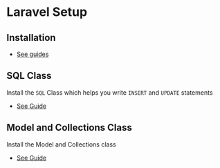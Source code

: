# Laravel Setup

## Installation
- [See guides](../Installation)

## SQL Class
Install the `SQL` Class which helps you write `INSERT` and `UPDATE` statements

- [See Guide](Sql.md)

## Model and Collections Class
Install the Model and Collections class

- [See Guide](Models.md)
